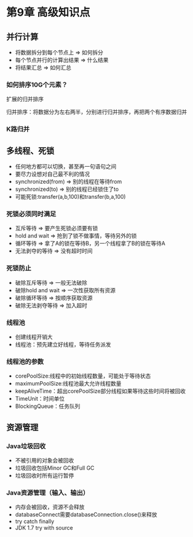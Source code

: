 # 第9章 高级知识点

## 并行计算

- 将数据拆分到每个节点上           => 如何拆分
- 每个节点并行的计算出结果       => 什么结果
- 将结果汇总                                  => 如何汇总

### 如何排序10G个元素？

扩展的归并排序

归并排序：将数据分为左右两半，分别进行归并排序，再把两个有序数据归并



### K路归并



## 多线程、死锁

- 任何地方都可以切换，甚至再一句语句之间
- 要尽力设想对自己最不利的情况
- synchronized(from)  => 别的线程在等待from
- synchronized(to) => 别的线程已经锁住了to
- 可能死锁:transfer(a,b,100)和transfer(b,a,100)

### 死锁必须同时满足

- 互斥等待              => 要产生死锁必须要有锁
- hold and wait     => 抢到了锁不做事情，等待另外的锁
- 循环等待              => 拿了A的锁在等待B，另一个线程拿了B的锁在等待A
- 无法剥夺的等待  => 没有超时时间

### 死锁防止

- 破除互斥等待			=> 一般无法破除
- 破除hold and wait   => 一次性获取所有资源
- 破除循环等待            => 按顺序获取资源
- 破除无法剥夺等待    => 加入超时

### 线程池

- 创建线程开销大
- 线程池：预先建立好线程，等待任务派发

### 线程池的参数

- corePoolSize:线程中的初始线程数量，可能处于等待状态
- maximumPoolSize:线程池最大允许线程数量
- keepAliveTime：超出corePoolSize部分线程如果等待这些时间将被回收
- TimeUnit：时间单位
- BlockingQueue：任务队列

## 资源管理

### Java垃圾回收

- 不被引用的对象会被回收
- 垃圾回收包括Minor GC和Full GC
- 垃圾回收时所有运行暂停



### Java资源管理（输入、输出）

- 内存会被回收，资源不会释放
- databaseConnect需要databaseConnection.close()来释放
- try catch finally
- JDK 1.7 try with source











